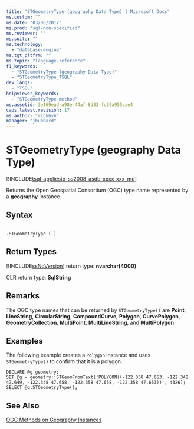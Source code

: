```yaml
---
title: "STGeometryType (geography Data Type) | Microsoft Docs"
ms.custom: ""
ms.date: "03/06/2017"
ms.prod: "sql-non-specified"
ms.reviewer: ""
ms.suite: ""
ms.technology: 
  - "database-engine"
ms.tgt_pltfrm: ""
ms.topic: "language-reference"
f1_keywords: 
  - "STGeometryType (geography Data Type)"
  - "STGeometryType_TSQL"
dev_langs: 
  - "TSQL"
helpviewer_keywords: 
  - "STGeometryType method"
ms.assetid: 3e169ead-a98e-44af-8d33-fd59a955cae4
caps.latest.revision: 17
ms.author: "rickbyh"
manager: "jhubbard"
---
```

# STGeometryType (geography Data Type)
[!INCLUDE[tsql-appliesto-ss2008-asdb-xxxx-xxx_md](../../../relational-databases/import-export/includes/tsql-appliesto-ss2008-asdb-xxxx-xxx-md.md)]

  Returns the Open Geospatial Consortium (OGC) type name represented by a **geography** instance.  
  
## Syntax  
  
```  
  
.STGeometryType ( )  
```  
  
## Return Types  
 [!INCLUDE[ssNoVersion](../../../advanced-analytics/r-services/includes/ssnoversion-md.md)] return type: **nvarchar(4000)**  
  
 CLR return type: **SqlString**  
  
## Remarks  
 The OGC type names that can be returned by `STGeometryType()` are **Point**, **LineString**, **CircularString**, **CompoundCurve**, **Polygon**, **CurvePolygon**, **GeometryCollection**, **MultiPoint**, **MultiLineString**, and **MultiPolygon**.  
  
## Examples  
 The following example creates a `Polygon` instance and uses `STGeometryType()` to confirm that it is a polygon.  
  
```  
DECLARE @g geometry;  
SET @g = geometry::STGeomFromText('POLYGON((-122.358 47.653, -122.348 47.649, -122.348 47.658, -122.358 47.658, -122.358 47.653))', 4326);  
SELECT @g.STGeometryType();  
```  
  
## See Also  
 [OGC Methods on Geography Instances](../../../t-sql/data-types/ogc-methods-on-geography-instances.md)  
  
  